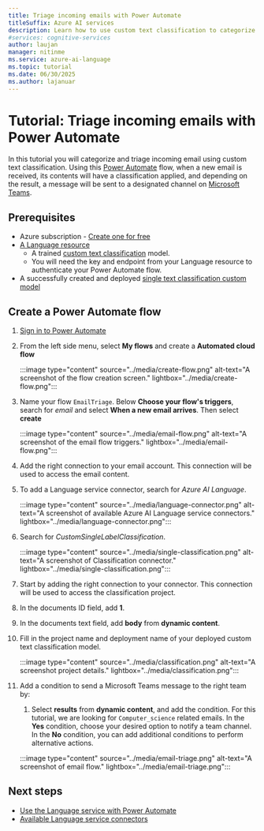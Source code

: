 ```yaml
---
title: Triage incoming emails with Power Automate
titleSuffix: Azure AI services
description: Learn how to use custom text classification to categorize and triage incoming emails with Power Automate
#services: cognitive-services
author: laujan
manager: nitinme
ms.service: azure-ai-language
ms.topic: tutorial
ms.date: 06/30/2025
ms.author: lajanuar
---
```


# Tutorial: Triage incoming emails with Power Automate

In this tutorial you will categorize and triage incoming email using custom text classification. Using this [Power Automate](/power-automate/getting-started) flow, when a new email is received, its contents will have a classification applied, and depending on the result, a message will be sent to a designated channel on [Microsoft Teams](https://www.microsoft.com/microsoft-teams).


## Prerequisites

* Azure subscription - [Create one for free](https://azure.microsoft.com/pricing/purchase-options/azure-account?cid=msft_learn)
* <a href="https://portal.azure.com/#create/Microsoft.CognitiveServicesTextAnalytics"  title="Create a Language resource"  target="_blank">A Language resource </a>
    * A trained [custom text classification](../overview.md) model.
    * You will need the key and endpoint from your Language resource to authenticate your Power Automate flow.
* A successfully created and deployed [single text classification custom model](../quickstart.md)


## Create a Power Automate flow

1. [Sign in to Power Automate](https://make.powerautomate.com/)

2. From the left side menu, select **My flows** and create a **Automated cloud flow**

    :::image type="content" source="../media/create-flow.png" alt-text="A screenshot of the flow creation screen." lightbox="../media/create-flow.png":::

3. Name your flow `EmailTriage`. Below **Choose your flow's triggers**, search for *email* and select **When a new email arrives**. Then select **create**

    :::image type="content" source="../media/email-flow.png" alt-text="A screenshot of the email flow triggers." lightbox="../media/email-flow.png":::

4. Add the right connection to your email account. This connection will be used to access the email content.

5. To add a Language service connector, search for *Azure AI Language*.
  
    :::image type="content" source="../media/language-connector.png" alt-text="A screenshot of available Azure AI Language service connectors." lightbox="../media/language-connector.png":::

6. Search for *CustomSingleLabelClassification*.

    :::image type="content" source="../media/single-classification.png" alt-text="A screenshot of Classification connector." lightbox="../media/single-classification.png":::

7. Start by adding the right connection to your connector. This connection will be used to access the classification project.

8. In the documents ID field, add **1**.

9. In the documents text field, add **body** from **dynamic content**.

10. Fill in the project name and deployment name of your deployed custom text classification model.

    :::image type="content" source="../media/classification.png" alt-text="A screenshot project details." lightbox="../media/classification.png":::

11. Add a condition to send a Microsoft Teams message to the right team by:
    1. Select **results** from **dynamic content**, and add the condition. For this tutorial, we are looking for `Computer_science` related emails. In the **Yes** condition, choose your desired option to notify a team channel. In the **No** condition, you can add additional conditions to perform alternative actions.

    :::image type="content" source="../media/email-triage.png" alt-text="A screenshot of email flow." lightbox="../media/email-triage.png":::


## Next steps

* [Use the Language service with Power Automate](../../tutorials/power-automate.md)
* [Available Language service connectors](/connectors/cognitiveservicestextanalytics)
